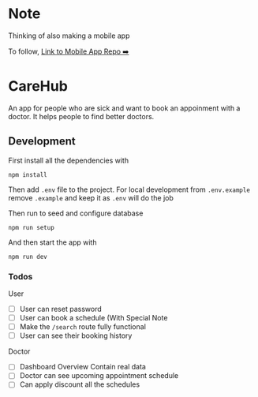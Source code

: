# Note

Thinking of also making a mobile app

To follow,
[Link to Mobile App Repo ➡️](https://github.com/carehuborg/CareHub.git)

# CareHub

An app for people who are sick and want to book an appoinment with a doctor. It
helps people to find better doctors.

## Development

First install all the dependencies with

```
npm install
```

Then add `.env` file to the project. For local development from `.env.example`
remove `.example` and keep it as `.env` will do the job

Then run to seed and configure database

```
npm run setup

```

And then start the app with

```
npm run dev
```

### Todos
User
- [ ] User can reset password
- [ ] User can book a schedule (With Special Note
- [ ] Make the `/search` route fully functional
- [ ] User can see their booking history

Doctor
- [ ] Dashboard Overview Contain real data
- [ ] Doctor can see upcoming appointment schedule
- [ ] Can apply discount all the schedules
